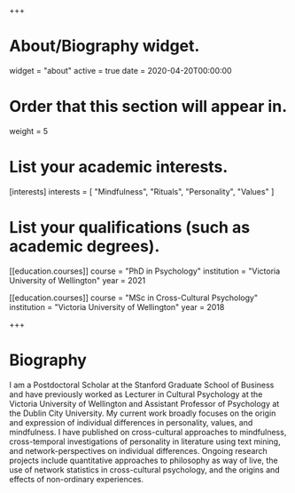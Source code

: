 +++
# About/Biography widget.
widget = "about"
active = true
date = 2020-04-20T00:00:00

# Order that this section will appear in.
weight = 5

# List your academic interests.
[interests]
  interests = [
    "Mindfulness",
    "Rituals",
    "Personality",
    "Values"
  ]

# List your qualifications (such as academic degrees).
[[education.courses]]
  course = "PhD in Psychology"
  institution = "Victoria University of Wellington"
  year = 2021

[[education.courses]]
  course = "MSc in Cross-Cultural Psychology"
  institution = "Victoria University of Wellington"
  year = 2018
 
+++

# Biography

I am a Postdoctoral Scholar at the Stanford Graduate School of Business and have previously worked as Lecturer in Cultural Psychology at the Victoria University of Wellington and Assistant Professor of Psychology at the Dublin City University. My current work broadly focuses on the origin and expression of individual differences in personality, values, and mindfulness. I have published on cross-cultural approaches to mindfulness, cross-temporal investigations of personality in literature using text mining, and network-perspectives on individual differences. Ongoing research projects include quantitative approaches to philosophy as way of live, the use of network statistics in cross-cultural psychology, and the origins and effects of non-ordinary experiences.  
